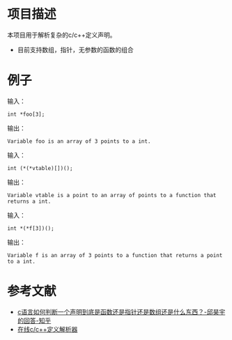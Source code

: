 # 项目描述

本项目用于解析复杂的c/c++定义声明。

* 目前支持数组，指针，无参数的函数的组合



# 例子

输入：

```
int *foo[3];
```

输出：

```
Variable foo is an array of 3 points to a int.
```



输入：

```
int (*(*vtable)[])();
```

输出：

```
Variable vtable is a point to an array of points to a function that returns a int.
```



输入：

```
int *(*f[3])();
```

输出：

```
Variable f is an array of 3 points to a function that returns a point to a int.
```



# 参考文献

* [c语言如何判断一个声明到底是函数还是指针还是数组还是什么东西？-邱昊宇的回答-知乎](https://www.zhihu.com/question/439224121/answer/1676599824)
* [在线c/c++定义解析器](https://cdecl.org/)


